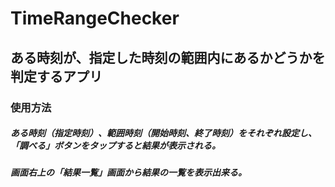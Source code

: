# TimeRangeChecker
## ある時刻が、指定した時刻の範囲内にあるかどうかを判定するアプリ
### 使用方法
##### ある時刻（指定時刻）、範囲時刻（開始時刻、終了時刻）をそれぞれ設定し、「調べる」ボタンをタップすると結果が表示される。
##### 画面右上の「結果一覧」画面から結果の一覧を表示出来る。
